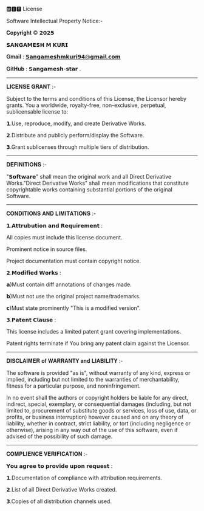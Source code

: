 🅼︎🅸︎🆃︎ License

Software Intellectual Property Notice:-

𝐂𝐨𝐩𝐲𝐫𝐢𝐠𝐡𝐭 © 
𝟮𝟬𝟮𝟱

𝗦𝗔𝗡𝗚𝗔𝗠𝗘𝗦𝗛 𝗠 𝗞𝗨𝗥𝗜

𝐆𝐦𝐚𝐢𝐥 :
𝗦𝗮𝗻𝗴𝗮𝗺𝗲𝘀𝗵𝗺𝗸𝘂𝗿𝗶𝟵𝟰@𝗴𝗺𝗮𝗶𝗹.𝗰𝗼𝗺

𝐆𝐢𝐭𝐇𝐮𝐛 : 𝗦𝗮𝗻𝗴𝗮𝗺𝗲𝘀𝗵-𝘀𝘁𝗮𝗿 .

----

𝐋𝐈𝐂𝐄𝐍𝐒𝐄 𝐆𝐑𝐀𝐍𝐓 :-

Subject to the terms and conditions of this License, the Licensor hereby grants. You a worldwide, royalty-free, non-exclusive, perpetual, sublicensable license
to:

𝟭.Use, reproduce, modify, and create Derivative Works.


𝟮.Distribute and publicly perform/display the Software.


𝟯.Grant sublicenses through multiple tiers of distribution.

----

𝐃𝐄𝐅𝐈𝐍𝐈𝐓𝐈𝐎𝐍𝐒 :-

"𝗦𝗼𝗳𝘁𝘄𝗮𝗿𝗲" shall mean the original work and all Direct Derivative Works."Direct Derivative Works" shall mean modifications that constitute copyrightable works containing substantial portions of the original Software.

-----


𝐂𝐎𝐍𝐃𝐈𝐓𝐈𝐎𝐍𝐒 𝐀𝐍𝐃 𝐋𝐈𝐌𝐈𝐓𝐀𝐓𝐈𝐎𝐍𝐒 :-

𝟭.𝗔𝘁𝘁𝗿𝘂𝗯𝘂𝘁𝗶𝗼𝗻 𝗮𝗻𝗱 𝗥𝗲𝗾𝘂𝗶𝗿𝗲𝗺𝗲𝗻𝘁 :

All copies must include this license document.

Prominent notice in source files.

Project documentation must contain copyright notice.



𝟮.𝗠𝗼𝗱𝗶𝗳𝗶𝗲𝗱 𝗪𝗼𝗿𝗸𝘀 :

𝗮)Must contain diff annotations of changes made.

𝗯)Must not use the original project name/trademarks.

𝗰)Must state prominently "This is a modified version".



𝟯.𝗣𝗮𝘁𝗲𝗻𝘁 𝗖𝗹𝗮𝘂𝘀𝗲 :

This license includes a limited patent grant covering implementations.

Patent rights terminate if You bring any patent claim against the Licensor.

-----

𝐃𝐈𝐒𝐂𝐋𝐀𝐈𝐌𝐄𝐑 𝐨𝐟 𝐖𝐀𝐑𝐑𝐀𝐍𝐓𝐘 𝐚𝐧𝐝 𝐋𝐈𝐀𝐁𝐈𝐋𝐈𝐓𝐘 :-

The software is provided "as is", without warranty of any kind, express or implied, including but not limited to the warranties of merchantability, fitness for a particular purpose, and noninfringement.

In no event shall the authors or copyright holders be liable for any direct, indirect, special, exemplary, or consequential damages (including, but not limited to, procurement of substitute goods or services, loss of use, data, or profits, or business interruption) however caused and on any theory of liability, whether in contract, strict liability, or tort (including negligence or otherwise), arising in any way out of the use of this software, even if advised of the possibility of such damage.

-----


𝐂𝐎𝐌𝐏𝐋𝐈𝐄𝐍𝐂𝐄 𝐕𝐄𝐑𝐈𝐅𝐈𝐂𝐀𝐓𝐈𝐎𝐍 :-

𝗬𝗼𝘂 𝗮𝗴𝗿𝗲𝗲 𝘁𝗼 𝗽𝗿𝗼𝘃𝗶𝗱𝗲 𝘂𝗽𝗼𝗻 𝗿𝗲𝗾𝘂𝗲𝘀𝘁 :

𝟭.Documentation of compliance with attribution requirements.


𝟮.List of all Direct Derivative Works created.


𝟯.Copies of all distribution channels used.

